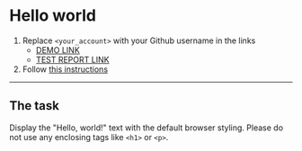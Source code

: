 # Hello world
1. Replace `<your_account>` with your Github username in the links
    - [DEMO LINK](https://oleksiiKondrashov.github.io/layout_hello-world/) <br>
    - [TEST REPORT LINK](https://oleksiiKondrashov.github.io/layout_hello-world/report/html_report/)
2. Follow [this instructions](https://mate-academy.github.io/layout_task-guideline/)
___

## The task 
Display the "Hello, world!" text with the default browser styling. Please do not 
use any enclosing tags like `<h1>` or `<p>`.
